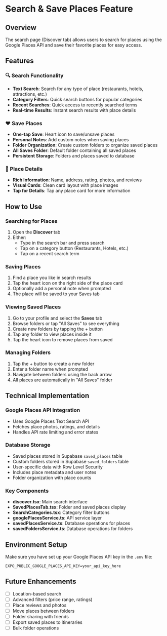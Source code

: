 # Search & Save Places Feature

## Overview
The search page (Discover tab) allows users to search for places using the Google Places API and save their favorite places for easy access.

## Features

### 🔍 Search Functionality
- **Text Search**: Search for any type of place (restaurants, hotels, attractions, etc.)
- **Category Filters**: Quick search buttons for popular categories
- **Recent Searches**: Quick access to recently searched terms
- **Real-time Results**: Instant search results with place details

### ❤️ Save Places
- **One-tap Save**: Heart icon to save/unsave places
- **Personal Notes**: Add custom notes when saving places
- **Folder Organization**: Create custom folders to organize saved places
- **All Saves Folder**: Default folder containing all saved places
- **Persistent Storage**: Folders and places saved to database

### 📍 Place Details
- **Rich Information**: Name, address, rating, photos, and reviews
- **Visual Cards**: Clean card layout with place images
- **Tap for Details**: Tap any place card for more information

## How to Use

### Searching for Places
1. Open the **Discover** tab
2. Either:
   - Type in the search bar and press search
   - Tap on a category button (Restaurants, Hotels, etc.)
   - Tap on a recent search term

### Saving Places
1. Find a place you like in search results
2. Tap the heart icon on the right side of the place card
3. Optionally add a personal note when prompted
4. The place will be saved to your Saves tab

### Viewing Saved Places
1. Go to your profile and select the **Saves** tab
2. Browse folders or tap "All Saves" to see everything
3. Create new folders by tapping the + button
4. Tap any folder to view places inside it
5. Tap the heart icon to remove places from saved

### Managing Folders
1. Tap the + button to create a new folder
2. Enter a folder name when prompted
3. Navigate between folders using the back arrow
4. All places are automatically in "All Saves" folder

## Technical Implementation

### Google Places API Integration
- Uses Google Places Text Search API
- Fetches place photos, ratings, and details
- Handles API rate limiting and error states

### Database Storage
- Saved places stored in Supabase `saved_places` table
- Custom folders stored in Supabase `saved_folders` table
- User-specific data with Row Level Security
- Includes place metadata and user notes
- Folder organization with place counts

### Key Components
- **discover.tsx**: Main search interface
- **SavedPlacesTab.tsx**: Folder and saved places display
- **SearchCategories.tsx**: Category filter buttons
- **googlePlacesService.ts**: API service layer
- **savedPlacesService.ts**: Database operations for places
- **savedFoldersService.ts**: Database operations for folders

## Environment Setup
Make sure you have set up your Google Places API key in the `.env` file:
```
EXPO_PUBLIC_GOOGLE_PLACES_API_KEY=your_api_key_here
```

## Future Enhancements
- [ ] Location-based search
- [ ] Advanced filters (price range, ratings)
- [ ] Place reviews and photos
- [ ] Move places between folders
- [ ] Folder sharing with friends
- [ ] Export saved places to itineraries
- [ ] Bulk folder operations
